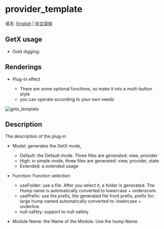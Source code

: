 # provider_template

语言: [English]() | [中文简体]()

## GetX usage

- Gold digging: 

## Renderings

- Plug-in effect

   - There are some optional functions, so make it into a multi-button style 
   - you can operate according to your own needs

![getx_template]()

## Description

The description of the plug-in

- Model: generates the GetX mode,

    - Default: the Default mode. Three files are generated: view, provider
    - High: in simple mode, three files are generated: view, provider, state
    - Extended: a extended usage

- Function: Function selection
    - useFolder: use a file. After you select it, a folder is generated. The Hump name is automatically converted to lowercase + underscore.
    - usePrefix: use the prefix, the generated file front prefix, prefix for: large hump named automatically converted to: lowercase + underline
    - null-safety: support to null-safety

- Module Name: the Name of the Module. Use the hump Name.
